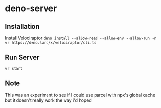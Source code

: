 # deno-server

## Installation

Install Velociraptor `deno install --allow-read --allow-env --allow-run -n vr https://deno.land/x/velociraptor/cli.ts`

## Run Server

`vr start`

## Note

This was an experiment to see if I could use parcel with npx's global cache but it doesn't really work the way i'd hoped
